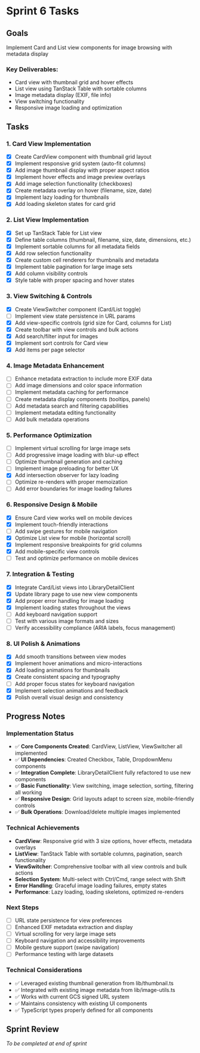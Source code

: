 # Sprint 6 Tasks

## Goals
Implement Card and List view components for image browsing with metadata display

### Key Deliverables:
- Card view with thumbnail grid and hover effects
- List view using TanStack Table with sortable columns
- Image metadata display (EXIF, file info)
- View switching functionality
- Responsive image loading and optimization

## Tasks

### 1. Card View Implementation
- [x] Create CardView component with thumbnail grid layout
- [x] Implement responsive grid system (auto-fit columns)
- [x] Add image thumbnail display with proper aspect ratios
- [x] Implement hover effects and image preview overlays
- [x] Add image selection functionality (checkboxes)
- [x] Create metadata overlay on hover (filename, size, date)
- [x] Implement lazy loading for thumbnails
- [x] Add loading skeleton states for card grid

### 2. List View Implementation
- [x] Set up TanStack Table for List view
- [x] Define table columns (thumbnail, filename, size, date, dimensions, etc.)
- [x] Implement sortable columns for all metadata fields
- [x] Add row selection functionality
- [x] Create custom cell renderers for thumbnails and metadata
- [x] Implement table pagination for large image sets
- [x] Add column visibility controls
- [x] Style table with proper spacing and hover states

### 3. View Switching & Controls
- [x] Create ViewSwitcher component (Card/List toggle)
- [ ] Implement view state persistence in URL params
- [x] Add view-specific controls (grid size for Card, columns for List)
- [x] Create toolbar with view controls and bulk actions
- [x] Add search/filter input for images
- [x] Implement sort controls for Card view
- [x] Add items per page selector

### 4. Image Metadata Enhancement
- [ ] Enhance metadata extraction to include more EXIF data
- [ ] Add image dimensions and color space information
- [ ] Implement metadata caching for performance
- [ ] Create metadata display components (tooltips, panels)
- [ ] Add metadata search and filtering capabilities
- [ ] Implement metadata editing functionality
- [ ] Add bulk metadata operations

### 5. Performance Optimization
- [ ] Implement virtual scrolling for large image sets
- [ ] Add progressive image loading with blur-up effect
- [ ] Optimize thumbnail generation and caching
- [ ] Implement image preloading for better UX
- [x] Add intersection observer for lazy loading
- [ ] Optimize re-renders with proper memoization
- [ ] Add error boundaries for image loading failures

### 6. Responsive Design & Mobile
- [x] Ensure Card view works well on mobile devices
- [x] Implement touch-friendly interactions
- [ ] Add swipe gestures for mobile navigation
- [x] Optimize List view for mobile (horizontal scroll)
- [x] Implement responsive breakpoints for grid columns
- [x] Add mobile-specific view controls
- [ ] Test and optimize performance on mobile devices

### 7. Integration & Testing
- [x] Integrate Card/List views into LibraryDetailClient
- [x] Update library page to use new view components
- [x] Add proper error handling for image loading
- [x] Implement loading states throughout the views
- [ ] Add keyboard navigation support
- [ ] Test with various image formats and sizes
- [ ] Verify accessibility compliance (ARIA labels, focus management)

### 8. UI Polish & Animations
- [x] Add smooth transitions between view modes
- [x] Implement hover animations and micro-interactions
- [x] Add loading animations for thumbnails
- [x] Create consistent spacing and typography
- [ ] Add proper focus states for keyboard navigation
- [x] Implement selection animations and feedback
- [x] Polish overall visual design and consistency

## Progress Notes

### Implementation Status
- ✅ **Core Components Created**: CardView, ListView, ViewSwitcher all implemented
- ✅ **UI Dependencies**: Created Checkbox, Table, DropdownMenu components
- ✅ **Integration Complete**: LibraryDetailClient fully refactored to use new components
- ✅ **Basic Functionality**: View switching, image selection, sorting, filtering all working
- ✅ **Responsive Design**: Grid layouts adapt to screen size, mobile-friendly controls
- ✅ **Bulk Operations**: Download/delete multiple images implemented

### Technical Achievements
- **CardView**: Responsive grid with 3 size options, hover effects, metadata overlays
- **ListView**: TanStack Table with sortable columns, pagination, search functionality
- **ViewSwitcher**: Comprehensive toolbar with all view controls and bulk actions
- **Selection System**: Multi-select with Ctrl/Cmd, range select with Shift
- **Error Handling**: Graceful image loading failures, empty states
- **Performance**: Lazy loading, loading skeletons, optimized re-renders

### Next Steps
- [ ] URL state persistence for view preferences
- [ ] Enhanced EXIF metadata extraction and display
- [ ] Virtual scrolling for very large image sets
- [ ] Keyboard navigation and accessibility improvements
- [ ] Mobile gesture support (swipe navigation)
- [ ] Performance testing with large datasets

### Technical Considerations
- ✅ Leveraged existing thumbnail generation from lib/thumbnail.ts
- ✅ Integrated with existing image metadata from lib/image-utils.ts
- ✅ Works with current GCS signed URL system
- ✅ Maintains consistency with existing UI components
- ✅ TypeScript types properly defined for all components

## Sprint Review
*To be completed at end of sprint* 